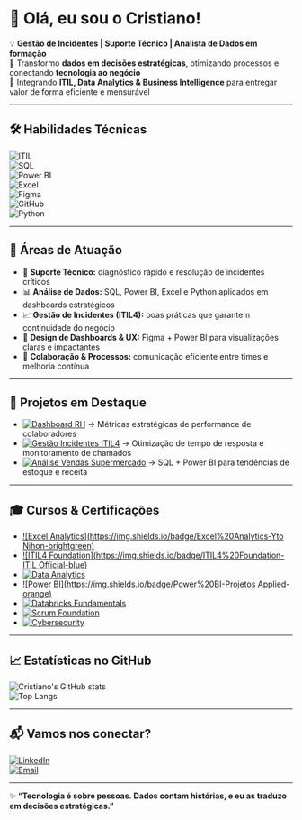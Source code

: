 # 👋 Olá, eu sou o Cristiano!

💡 **Gestão de Incidentes | Suporte Técnico | Analista de Dados em formação**  
🎯 Transformo **dados em decisões estratégicas**, otimizando processos e conectando **tecnologia ao negócio**  
🚀 Integrando **ITIL, Data Analytics & Business Intelligence** para entregar valor de forma eficiente e mensurável  

---

## 🛠️ Habilidades Técnicas
![ITIL](https://img.shields.io/badge/ITIL-Service%20Management-purple?style=for-the-badge&logo=itil&logoColor=white)  
![SQL](https://img.shields.io/badge/SQL-025E8C?style=for-the-badge&logo=postgresql&logoColor=white)  
![Power BI](https://img.shields.io/badge/PowerBI-F2C811?style=for-the-badge&logo=powerbi&logoColor=black)  
![Excel](https://img.shields.io/badge/Excel-217346?style=for-the-badge&logo=microsoftexcel&logoColor=white)  
![Figma](https://img.shields.io/badge/Figma-FF7262?style=for-the-badge&logo=figma&logoColor=white)  
![GitHub](https://img.shields.io/badge/GitHub-181717?style=for-the-badge&logo=github&logoColor=white)  
![Python](https://img.shields.io/badge/Python-3776AB?style=for-the-badge&logo=python&logoColor=white)  

---

## 📌 Áreas de Atuação
- 🔧 **Suporte Técnico:** diagnóstico rápido e resolução de incidentes críticos  
- 📊 **Análise de Dados:** SQL, Power BI, Excel e Python aplicados em dashboards estratégicos  
- 📈 **Gestão de Incidentes (ITIL4):** boas práticas que garantem continuidade do negócio  
- 🎨 **Design de Dashboards & UX:** Figma + Power BI para visualizações claras e impactantes  
- 🤝 **Colaboração & Processos:** comunicação eficiente entre times e melhoria contínua  

---

## 💼 Projetos em Destaque
- [![Dashboard RH](https://img.shields.io/badge/Dashboard%20RH-📊-blue)](https://github.com/cristianogodoi10/dashboard-rh) → Métricas estratégicas de performance de colaboradores  
- [![Gestão Incidentes ITIL4](https://img.shields.io/badge/Gestão%20Incidentes-⚡-green)](https://github.com/cristianogodoi10/gestao-incidentes) → Otimização de tempo de resposta e monitoramento de chamados  
- [![Análise Vendas Supermercado](https://img.shields.io/badge/Análise%20Vendas-🛒-orange)](https://github.com/cristianogodoi10/analise-vendas) → SQL + Power BI para tendências de estoque e receita  

---

## 🎓 Cursos & Certificações
- [![Excel Analytics](https://img.shields.io/badge/Excel%20Analytics-Yto Nihon-brightgreen)](https://www.ytonihon.com.br)  
- [![ITIL4 Foundation](https://img.shields.io/badge/ITIL4%20Foundation-ITIL Official-blue)](https://www.axelos.com/certifications/itil-certifications)  
- [![Data Analytics](https://img.shields.io/badge/Data%20Analytics-Em%20Andamento-yellow)](https://www.cursosonline.com.br)  
- [![Power BI](https://img.shields.io/badge/Power%20BI-Projetos Applied-orange)](https://github.com/cristianogodoi10/powerbi-projects)  
- [![Databricks Fundamentals](https://img.shields.io/badge/Databricks-Fundamentals-blueviolet)](https://www.databricks.com/learn/certification)  
- [![Scrum Foundation](https://img.shields.io/badge/Scrum-Foundation-lightblue)](https://www.scrumstudy.com/certifications)  
- [![Cybersecurity](https://img.shields.io/badge/Cybersecurity-Fundamentals-red)](https://www.coursescyber.com/certifications)  

---

## 📈 Estatísticas no GitHub
![Cristiano's GitHub stats](https://github-readme-stats.vercel.app/api?username=cristianogodoi10&show_icons=true&theme=radical)  
![Top Langs](https://github-readme-stats.vercel.app/api/top-langs/?username=cristianogodoi10&layout=compact&theme=radical)  

---

## 📬 Vamos nos conectar?
[![LinkedIn](https://img.shields.io/badge/LinkedIn-0A66C2?style=for-the-badge&logo=linkedin&logoColor=white)](https://www.linkedin.com/in/cristiano-godoi-franciscano-25508683/)  
[![Email](https://img.shields.io/badge/Email-Hotmail-blue?style=for-the-badge&logo=microsoftoutlook&logoColor=white)](mailto:cristiano.godoi10@hotmail.com)  

---

✨ **“Tecnologia é sobre pessoas. Dados contam histórias, e eu as traduzo em decisões estratégicas.”**
